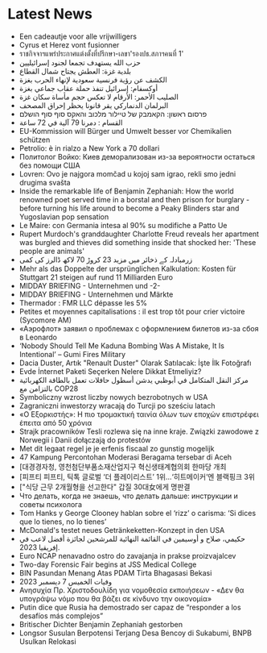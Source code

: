 # Latest News
-  Een cadeautje voor alle vrijwilligers
-  Cyrus et Herez vont fusionner
-  ราชกิจจาฯแพร่ประกาศแต่งตั้งที่ปรึกษา-เลขา'รองปธ.สภาฯคนที่ 1'
-  حزب الله يستهدف تجمعا لجنود إسرائيليين
-  بلدية غزة: العطش يجتاح شمال القطاع
-  الكشف عن رؤية فرنسية سعودية لإنهاء الحرب بغزة
-  أوكسفام: إسرائيل تنفذ حملة عقاب جماعي بغزة
-  الصليب الأحمر: الأرقام لا تعكس حجم مأساة سكان غزة
-  البرلمان الدنماركي يقر قانونا يحظر إحراق المصحف
-  פרסום ראשון: הקאמבק של טיילור מלכוב והאקס סוף סוף הושלם
-  القسام : دمرنا 79 آلية في 72 ساعة
-  EU-Kommission will Bürger und Umwelt besser vor Chemikalien schützen
-  Petrolio: è in rialzo a New York a 70 dollari
-  Политолог Войко: Киев деморализован из-за вероятности остаться без помощи США
-  Lovren: Ovo je najgora momčad u kojoj sam igrao, rekli smo jedni drugima svašta
-  Inside the remarkable life of Benjamin Zephaniah: How the world renowned poet served time in a borstal and then prison for burglary - before turning his life around to become a Peaky Blinders star and Yugoslavian pop sensation
-  Le Maire: con Germania intesa al 90% su modifiche a Patto Ue
-  Rupert Murdoch's granddaughter Charlotte Freud reveals her apartment was burgled and thieves did something inside that shocked her: 'These people are animals'
-  زرمبادلہ کے ذخائر میں مزید 23 کروڑ 70 لاکھ ڈالرز کی کمی
-  Mehr als das Doppelte der ursprünglichen Kalkulation: Kosten für Stuttgart 21 steigen auf rund 11 Milliarden Euro
-  MIDDAY BRIEFING - Unternehmen und -2-
-  MIDDAY BRIEFING - Unternehmen und Märkte
-  Thermador : FMR LLC dépasse les 5%
-  Petites et moyennes capitalisations : il est trop tôt pour crier victoire (Sycomore AM)
-  «Аэрофлот» заявил о проблемах с оформлением билетов из-за сбоя в Leonardo
-  ‘Nobody Should Tell Me Kaduna Bombing Was A Mistake, It Is Intentional’ – Gumi Fires Military
-  Dacia Duster, Artık "Renault Duster" Olarak Satılacak: İşte İlk Fotoğrafı
-  Evde İnternet Paketi Seçerken Nelere Dikkat Etmeliyiz?
-  مركز النقل المتكامل في أبوظبي يدشن أسطول حافلات تعمل بالطاقة الكهربائية بالتزامن مع COP28
-  Symboliczny wzrost liczby nowych bezrobotnych w USA
-  Zagraniczni inwestorzy wracają do Turcji po sześciu latach
-  «Ο Εξορκιστής»: Η πιο τρομακτική ταινία όλων των εποχών επιστρέφει έπειτα από 50 χρόνια
-  Strajk pracowników Tesli rozlewa się na inne kraje. Związki zawodowe z Norwegii i Danii dołączają do protestów
-  Met dit legaat regel je je erfenis fiscaal zo gunstig mogelijk
-  47 Kampung Percontohan Moderasi Beragama tersebar di Aceh
-  [대경경자청, 영천첨단부품소재산업지구 혁신생태계협의회 한마당 개최
-  [피프티 피프티, 틱톡 글로벌 ‘더 플레이리스트’ 1위…‘히트메이커’엔 블랙핑크 3위
-  ["식당 근무 2개월형을 선고한다" 갑질 30대女에게 명판결
-  Что делать, когда не знаешь, что делать дальше: инструкции и советы психолога
-  Tom Hanks y George Clooney hablan sobre el ‘rizz’ o carisma: ‘Si dices que lo tienes, no lo tienes’
-  McDonald's testet neues Getränkeketten-Konzept in den USA
-  حكيمي، صلاح و أوسيمين في القائمة النهائية للمرشحين لجائزة أفضل لاعب في إفريقيا 2023.
-  Euro NCAP nenavadno ostro do zavajanja in prakse proizvajalcev
-  Two-day Forensic Fair begins at JSS Medical College
-  BIN Pasundan Menang Atas PDAM Tirta Bhagasasi Bekasi
-  وفيات الخميس 7 ديسمبر 2023
-  Ανησυχία Πρ. Χριστοδουλίδη για νομοθεσία εκποιήσεων - «Δεν θα υπογράψω νόμο που θα βάζει σε κίνδυνο την οικονομία»
-  Putin dice que Rusia ha demostrado ser capaz de “responder a los desafíos más complejos”
-  Britischer Dichter Benjamin Zephaniah gestorben
-  Longsor Susulan Berpotensi Terjang Desa Bencoy di Sukabumi, BNPB Usulkan Relokasi

